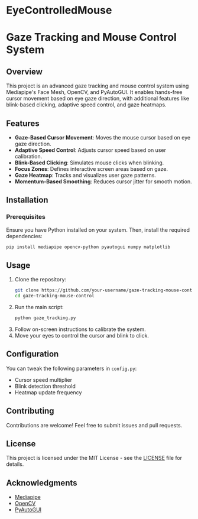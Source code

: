 # EyeControlledMouse
# Gaze Tracking and Mouse Control System

## Overview
This project is an advanced gaze tracking and mouse control system using Mediapipe's Face Mesh, OpenCV, and PyAutoGUI. It enables hands-free cursor movement based on eye gaze direction, with additional features like blink-based clicking, adaptive speed control, and gaze heatmaps.

## Features
- **Gaze-Based Cursor Movement**: Moves the mouse cursor based on eye gaze direction.
- **Adaptive Speed Control**: Adjusts cursor speed based on user calibration.
- **Blink-Based Clicking**: Simulates mouse clicks when blinking.
- **Focus Zones**: Defines interactive screen areas based on gaze.
- **Gaze Heatmap**: Tracks and visualizes user gaze patterns.
- **Momentum-Based Smoothing**: Reduces cursor jitter for smooth motion.

## Installation
### Prerequisites
Ensure you have Python installed on your system. Then, install the required dependencies:
```sh
pip install mediapipe opencv-python pyautogui numpy matplotlib
```

## Usage
1. Clone the repository:
   ```sh
   git clone https://github.com/your-username/gaze-tracking-mouse-control.git
   cd gaze-tracking-mouse-control
   ```
2. Run the main script:
   ```sh
   python gaze_tracking.py
   ```
3. Follow on-screen instructions to calibrate the system.
4. Move your eyes to control the cursor and blink to click.

## Configuration
You can tweak the following parameters in `config.py`:
- Cursor speed multiplier
- Blink detection threshold
- Heatmap update frequency

## Contributing
Contributions are welcome! Feel free to submit issues and pull requests.

## License
This project is licensed under the MIT License - see the [LICENSE](LICENSE) file for details.

## Acknowledgments
- [Mediapipe](https://mediapipe.dev/)
- [OpenCV](https://opencv.org/)
- [PyAutoGUI](https://pyautogui.readthedocs.io/)


